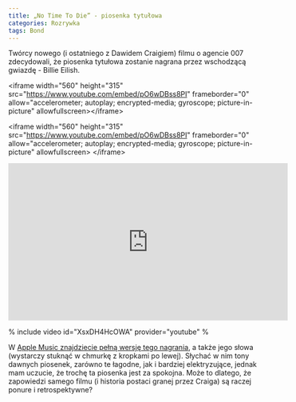 ```yaml
---
title: „No Time To Die” - piosenka tytułowa
categories: Rozrywka
tags: Bond
---
```


Twórcy nowego (i ostatniego z Dawidem Craigiem) filmu o agencie 007 zdecydowali, że piosenka tytułowa zostanie nagrana przez wschodzącą gwiazdę - Billie Eilish.

\<iframe width="560" height="315" src="https://www.youtube.com/embed/pO6wDBss8PI" frameborder="0" allow="accelerometer; autoplay; encrypted-media; gyroscope; picture-in-picture" allowfullscreen\>\</iframe\>

\<iframe width="560" height="315" src="https://www.youtube.com/embed/pO6wDBss8PI" frameborder="0" allow="accelerometer; autoplay; encrypted-media; gyroscope; picture-in-picture" allowfullscreen\> \</iframe\>

<iframe width="560" height="315" src="https://www.youtube.com/embed/cM8DcCoZulw" frameborder="0" allow="accelerometer; autoplay; encrypted-media; gyroscope; picture-in-picture" allowfullscreen></iframe>

% include video id="XsxDH4HcOWA" provider="youtube" %

W [Apple Music znajdziecie pełną wersję tego nagrania][1], a także jego słowa (wystarczy stuknąć w chmurkę z kropkami po lewej). Słychać w nim tony dawnych piosenek, zarówno te łagodne, jak i bardziej elektryzujące, jednak mam uczucie, że trochę ta piosenka jest za spokojna. Może to dlatego, że zapowiedzi samego filmu (i historia postaci granej przez Craiga) są raczej ponure i retrospektywne?

[1]:	https://music.apple.com/pl/album/no-time-to-die/1498647640?i=1498647654&l=pl